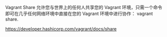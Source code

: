Vagrant Share 允许您与世界上的任何人共享您的 Vagrant 环境，只需一个命令即可在几乎任何网络环境中直接在您的 Vagrant 环境中进行协作： vagrant share.

https://developer.hashicorp.com/vagrant/docs/share

